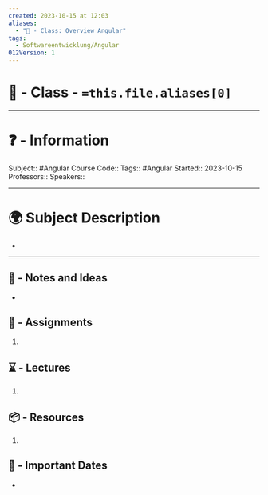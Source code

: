```yaml
---
created: 2023-10-15 at 12:03
aliases:
  - "🏫 - Class: Overview Angular"
tags:
  - Softwareentwicklung/Angular
012Version: 1
---
```


# 📃 - Class - `=this.file.aliases[0]`

---
# ❓ - Information
Subject:: #Angular 
Course Code::
Tags:: #Angular 
Started:: 2023-10-15
Professors::
Speakers::

---
# 🌍 Subject Description
-   
---

## 📜 - Notes and Ideas
- 
## 🎯 - Assignments
1. 
## ⌛ - Lectures
1. 
## 📦 - Resources
1. 
## 📅 - Important Dates
- 
